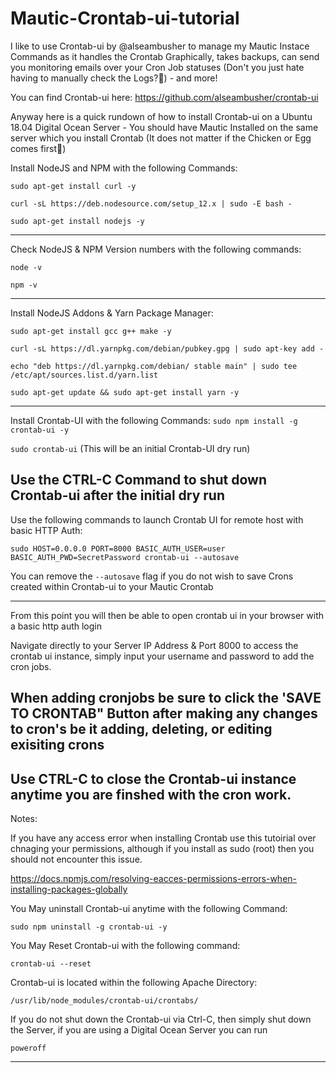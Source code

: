 
# Mautic-Crontab-ui-tutorial

I like to use Crontab-ui by @alseambusher to manage my Mautic Instace Commands as it handles the Crontab Graphically, takes backups, can send you monitoring emails over your Cron Job statuses (Don't you just hate having to manually check the Logs?🤬) - and more!

You can find Crontab-ui here: https://github.com/alseambusher/crontab-ui

Anyway here is a quick rundown of how to install Crontab-ui on a Ubuntu 18.04 Digital Ocean Server - You should have Mautic Installed on the same server which you install Crontab (It does not matter if the Chicken or Egg comes first🐣) 

Install NodeJS and NPM with the following Commands:

```sudo apt-get install curl -y```

```curl -sL https://deb.nodesource.com/setup_12.x | sudo -E bash -```

```sudo apt-get install nodejs -y```

---------------------------------
Check NodeJS & NPM Version numbers with the following commands:

```node -v```

```npm -v```

---------------------------------
Install NodeJS Addons & Yarn Package Manager:

```sudo apt-get install gcc g++ make -y```

```curl -sL https://dl.yarnpkg.com/debian/pubkey.gpg | sudo apt-key add -```

```echo "deb https://dl.yarnpkg.com/debian/ stable main" | sudo tee /etc/apt/sources.list.d/yarn.list```

```sudo apt-get update && sudo apt-get install yarn -y```

--------------------------------
Install Crontab-UI with the following Commands:
```sudo npm install -g crontab-ui -y```

```sudo crontab-ui```       (This will be an initial Crontab-UI dry run)

Use the CTRL-C Command to shut down Crontab-ui after the initial dry run
-------------------------------
Use the following commands to launch Crontab UI for remote host with basic HTTP Auth:

```sudo HOST=0.0.0.0 PORT=8000 BASIC_AUTH_USER=user BASIC_AUTH_PWD=SecretPassword crontab-ui --autosave```

You can remove the ```--autosave``` flag if you do not wish to save Crons created within Crontab-ui to your Mautic Crontab

-------------------------------
From this point you will then be able to open crontab ui in your browser with a basic http auth login

Navigate directly to your Server IP Address & Port 8000 to access the crontab ui instance, simply input your username and password to add the cron jobs. 

When adding cronjobs be sure to click the 'SAVE TO CRONTAB" Button after making any changes to cron's be it adding, deleting, or editing exisiting crons
-------------------------------
Use CTRL-C to close the Crontab-ui instance anytime you are finshed with the cron work.
-------------------------------
Notes:

If you have any access error when installing Crontab use this tutoirial over chnaging your permissions, although if you install as sudo (root) then you should not encounter this issue.

https://docs.npmjs.com/resolving-eacces-permissions-errors-when-installing-packages-globally

You May uninstall Crontab-ui anytime with the following Command:

```sudo npm uninstall -g crontab-ui -y```

You May Reset Crontab-ui with the following command:

```crontab-ui --reset```

Crontab-ui is located within the following Apache Directory:

```/usr/lib/node_modules/crontab-ui/crontabs/```

If you do not shut down the Crontab-ui via Ctrl-C, then simply shut down the Server, if you are using a Digital Ocean Server you can run

```poweroff```


-------------------------------------------
